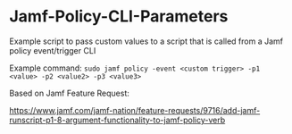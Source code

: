 # Jamf-Policy-CLI-Parameters
Example script to pass custom values to a script that is called from a Jamf policy event/trigger CLI

Example command:
`sudo jamf policy -event <custom trigger> -p1 <value> -p2 <value2> -p3 <value3>`


Based on Jamf Feature Request:

https://www.jamf.com/jamf-nation/feature-requests/9716/add-jamf-runscript-p1-8-argument-functionality-to-jamf-policy-verb
